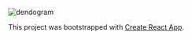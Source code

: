 ![dendogram](https://media.giphy.com/media/j9O7TtrBUz2bJgg3cj/giphy.gif)

This project was bootstrapped with [Create React App](https://github.com/facebookincubator/create-react-app).
